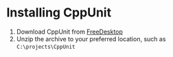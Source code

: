 # Installing CppUnit
1. Download CppUnit from [FreeDesktop](https://github.com/freedesktop-unofficial-mirror/libreoffice__cppunit.git)
2. Unzip the archive to your preferred location, such as `C:\projects\CppUnit`
